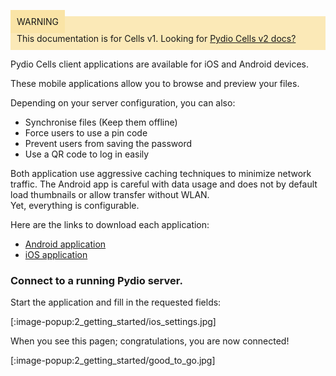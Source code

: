 <div style="background-color: #fbe9b7;font-size: 14px;">
<span style="background-color: #fae4a6;padding: 10px;">WARNING</span>
<span style="padding: 10px;display: inline-block;">This documentation is for Cells v1. Looking for <a href="https://pydio.com/en/docs/cells/v2/quick-start">Pydio Cells v2 docs?</a></span>
</div>

Pydio Cells client applications are available for iOS and Android devices.

These mobile applications allow you to browse and preview your files.

Depending on your server configuration, you can also:

- Synchronise files (Keep them offline)  
- Force users to use a pin code  
- Prevent users from saving the password  
- Use a QR code to log in easily  

Both application use aggressive caching techniques to minimize network traffic. The Android app is  careful with data usage and does not by default load thumbnails or allow transfer without WLAN.  
Yet, everything is configurable.

Here are the links to download each application:
                        
- [Android application](https://play.google.com/store/apps/details?id=com.pydio.android.Client&hl=en)
- [iOS application](https://itunes.apple.com/fr/app/pydio-pro/id1109419882?mt=8)

### Connect to a running Pydio server.

Start the application and fill in the requested fields:

[:image-popup:2_getting_started/ios_settings.jpg]

When you see this pagen; congratulations, you are now connected!

[:image-popup:2_getting_started/good_to_go.jpg]

